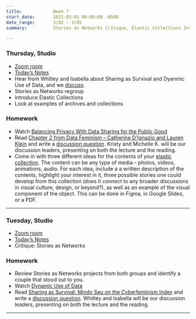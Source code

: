 ```yaml
---
title:            Week 7
start_date:       2021-03-01 00:00:00 -0500
date_range:       3/02 – 3/05
summary:          Stories as Networks Critique, Elastic Collections Introduction

---
```


### Thursday, Studio
- [Zoom room](https://newschool.zoom.us/my/nikafisher)
- [Today&rsquo;s Notes](https://paper.dropbox.com/doc/Parsons-Week-7b-Critique-Regroup-Elastic-Collections-Intro--BGTG2Me7LsXJhgni5H2V3qgUAQ-ESRUJiTe7BSCFIR71zrIY)
- Hear from Whitley and Isabella about Sharing as Survival and Dyanmic Use of Data, and we [discuss](https://paper.dropbox.com/doc/Parsons-Core-Interaction-S21-Reading-Reflections--BGFxSujZERHAyltTjrINE8N0AQ-WRC1vWjkMj6DPWDHQKuTU).
- Stories as Networks regroup
- Introduce Elastic Collections
- Look at examples of archives and collections

### Homework
- Watch [Balancing Privacy With Data Sharing for the Public Good](https://vimeo.com/showcase/8025633/video/518426783)
- Read [Chapter 2 from Data Feminism – Catherine D'Ignazio and Lauren Klein](https://data-feminism.mitpress.mit.edu/pub/ei7cogfn/release/2?readingCollection=0cd867ef) and write a [discussion question](https://paper.dropbox.com/doc/Parsons-Core-Interaction-S21-Reading-Reflections--BGFxSujZERHAyltTjrINE8N0AQ-WRC1vWjkMj6DPWDHQKuTU). Kristy and Michelle K. will be our discussion leaders, presenting on both the lecture and the reading.
- Come in with three different ideas for the contents of your [elastic collection](../projects/3-elastic-collections). The content can be any type of media – photos, videos, animations, audio. For each idea, include a a written description of the contents, highlight your interest in it, three possible stories one could develop from this collection (does it connect to any broader discussions in visual culture, design, or beyond?), as well as an example of the visual component of the object. This can be done in Figma, in Google Slides, or a PDF.

---

### Tuesday, Studio
- [Zoom room](https://newschool.zoom.us/my/nikafisher)
- [Today&rsquo;s Notes](https://paper.dropbox.com/doc/Critique-2-Stories-as-Networks--BGFbB5LTuWPgazGE3USqZcs0AQ-XM5sRyPEo3vLpAHhhRFPe)
- Critique: Stories as Networks

### Homework
- Review Stories as Networks projects from both groups and identify a couple that stood out to you.
- Watch [Dynamic Use of Data](https://vimeo.com/showcase/8025633/video/518366983)
- Read [Sharing as Survival: Mindy Seu on the Cyberfeminism Index](https://walkerart.org/magazine/sharing-as-survival-mindy-seu-cyberfeminism-index) and write a [discussion question](https://paper.dropbox.com/doc/Parsons-Core-Interaction-S21-Reading-Reflections--BGFxSujZERHAyltTjrINE8N0AQ-WRC1vWjkMj6DPWDHQKuTU). Whitley and Isabella will be our discussion leaders, presenting on both the lecture and the reading.

---
